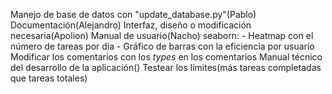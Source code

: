 Manejo de base de datos con "update_database.py"(Pablo)
Documentación(Alejandro)
Interfaz, diseño o modificación necesaria(Apolion)
Manual de usuario(Nacho)
seaborn:
    - Heatmap con el número de tareas por día
    - Gráfico de barras con la eficiencia por usuario
Modificar los comentarios con los _types_ en los comentarios
Manual técnico del desarrollo de la aplicación()
Testear los límites(más tareas completadas que tareas totales)